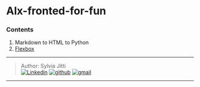 # Alx-fronted-for-fun

###  Contents

1. Markdown to HTML to Python
2. [Flexbox](https://github.com/hbapte/alx-frontend-for-fun/tree/master/flexbox)


***

> Author: Sylvia Jitti  <br>
[![Linkedin](https://img.shields.io/badge/linkedin-0A66C2?style=for-the-badge&logo=linkedin&logoColor=white)](https://www.linkedin.com/in/sylvia-jitti)
[![github](https://img.shields.io/badge/GitHub-000000?style=for-the-badge&logo=GitHub&logoColor=white)](https://github.com/SylviaJitti)
[![gmail](https://img.shields.io/badge/Gmail-D14836?style=for-the-badge&logo=Gmail&logoColor=white)](mailto:sylviajitti@gmail.com)<br>

***
